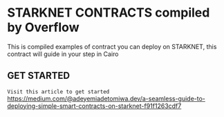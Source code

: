 # STARKNET CONTRACTS compiled by Overflow

This is compiled examples of contract you can deploy on STARKNET, this contract will guide in your step in Cairo

## GET STARTED
`Visit this article to get started`
https://medium.com/@adeyemiadetomiwa.dev/a-seamless-guide-to-deploying-simple-smart-contracts-on-starknet-f91f1263cdf7
